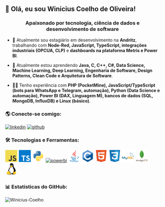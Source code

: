 ## 👋 Olá, eu sou Winicius Coelho de Oliveira!

<h3 align="center">Apaixonado por tecnologia, ciência de dados e desenvolvimento de software</h3>

- 🔭 Atualmente sou estagiário em desenvolvimento na **Andritz**, trabalhando com **Node-Red, JavaScript, TypeScript, integrações industriais (OPCUA, CLP)** e **dashboards na plataforma Metris e Power BI**.

- 🌱 Atualmente estou aprendendo **Java, C, C++, C#, Data Science, Machine Learning, Deep Learning, Engenharia de Software, Design Patterns, Clean Code e Arquitetura de Software**.

- 👨‍💻 Tenho experiência com **PHP (PocketMine), JavaScript/TypeScript (bots para WhatsApp e Telegram, automação), Python (Data Science e automação), Power BI (DAX, Linguagem M), bancos de dados (SQL, MongoDB, InfluxDB) e Linux (básico)**.


### 🌎 Conecte-se comigo:
<p align="left">
<a href="https://www.linkedin.com/in/winioliveira/" target="blank"><img align="center" src="https://raw.githubusercontent.com/rahuldkjain/github-profile-readme-generator/master/src/images/icons/Social/linked-in-alt.svg" alt="linkedin" height="30" width="40" /></a>
<a href="https://github.com/winiciusoliveira" target="blank"><img align="center" src="https://raw.githubusercontent.com/rahuldkjain/github-profile-readme-generator/master/src/images/icons/Social/github.svg" alt="github" height="30" width="40" /></a>
</p>

### 🛠 Tecnologias e Ferramentas:
<p align="left">
<a href="https://developer.mozilla.org/en-US/docs/Web/JavaScript" target="_blank"><img src="https://raw.githubusercontent.com/devicons/devicon/master/icons/javascript/javascript-original.svg" alt="javascript" width="40" height="40"/></a>
<a href="https://www.typescriptlang.org/" target="_blank"><img src="https://raw.githubusercontent.com/devicons/devicon/master/icons/typescript/typescript-original.svg" alt="typescript" width="40" height="40"/></a>
<a href="https://www.python.org/" target="_blank"><img src="https://raw.githubusercontent.com/devicons/devicon/master/icons/python/python-original.svg" alt="python" width="40" height="40"/></a>
<a href="https://powerbi.microsoft.com/" target="_blank"><img src="https://www.svgrepo.com/show/353904/power-bi.svg" alt="powerbi" width="40" height="40"/></a>
<a href="https://www.oracle.com/java/" target="_blank"><img src="https://raw.githubusercontent.com/devicons/devicon/master/icons/java/java-original.svg" alt="java" width="40" height="40"/></a>
<a href="https://www.cprogramming.com/" target="_blank"><img src="https://raw.githubusercontent.com/devicons/devicon/master/icons/c/c-original.svg" alt="c" width="40" height="40"/></a>
<a href="https://www.w3.org/html/" target="_blank"><img src="https://raw.githubusercontent.com/devicons/devicon/master/icons/html5/html5-original.svg" alt="html5" width="40" height="40"/></a>
<a href="https://www.w3schools.com/css/" target="_blank"><img src="https://raw.githubusercontent.com/devicons/devicon/master/icons/css3/css3-original.svg" alt="css3" width="40" height="40"/></a>
<a href="https://www.mysql.com/" target="_blank"><img src="https://raw.githubusercontent.com/devicons/devicon/master/icons/mysql/mysql-original-wordmark.svg" alt="mysql" width="40" height="40"/></a>
<a href="https://www.mongodb.com/" target="_blank"><img src="https://raw.githubusercontent.com/devicons/devicon/master/icons/mongodb/mongodb-original-wordmark.svg" alt="mongodb" width="40" height="40"/></a>
<a href="https://www.linux.org/" target="_blank"><img src="https://raw.githubusercontent.com/devicons/devicon/master/icons/linux/linux-original.svg" alt="linux" width="40" height="40"/></a>
</p>

### 📊 Estatísticas do GitHub:
<p><img align="center" src="https://github-readme-stats.vercel.app/api/top-langs?username=Winicius-Coelho&show_icons=true&locale=en&layout=compact" alt="Winicius-Coelho" /></p>
